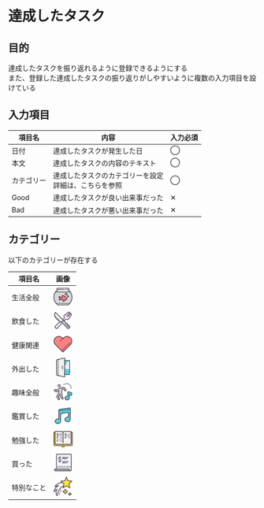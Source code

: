 # 達成したタスク

## 目的

達成したタスクを振り返れるように登録できるようにする<br/>
また、登録した達成したタスクの振り返りがしやすいように複数の入力項目を設けている

## 入力項目

|  項目名  | 内容  | 入力必須 |
| ---- | ---- | ---- |
|  日付  | 達成したタスクが発生した日 | ◯ |
|  本文  | 達成したタスクの内容のテキスト | ◯ |
|  カテゴリー  | 達成したタスクのカテゴリーを設定<br/>詳細は、こちらを参照 | ◯ |
|  Good  | 達成したタスクが良い出来事だった | ✕ |
|  Bad  | 達成したタスクが悪い出来事だった | ✕ |

## カテゴリー

以下のカテゴリーが存在する

|  項目名  | 画像 |
| ---- | ---- |
|  生活全般  | <img src="../../img/category_aquarium@2x.png" width="40"/> |
|  飲食した  | <img src="../../img/category_food@2x.png" width="40"/> |
|  健康関連  | <img src="../../img/category_heart@2x.png" width="40"/> |
|  外出した  | <img src="../../img/category_door_close@2x.png" width="40"/> |
|  趣味全般  | <img src="../../img/category_dancing@2x.png" width="40"/> |
|  鑑賞した  | <img src="../../img/category_musical@2x.png" width="40"/> |
|  勉強した  | <img src="../../img/category_study@2x.png" width="40"/> |
|  買った  | <img src="../../img/category_shopping@2x.png" width="40"/> |
|  特別なこと  | <img src="../../img/category_specialstar@2x.png" width="40"/> |